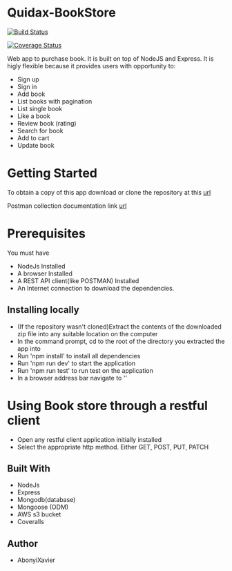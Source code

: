# Quidax-BookStore
[![Build Status](https://app.travis-ci.com/AbonyiXavier/Quidax-BookStore.svg?branch=main)](https://app.travis-ci.com/AbonyiXavier/Quidax-BookStore)

[![Coverage Status](https://coveralls.io/repos/github/AbonyiXavier/Quidax-BookStore/badge.svg?branch=main)](https://coveralls.io/github/AbonyiXavier/Quidax-BookStore?branch=main)

Web app to purchase book. It is built on top of NodeJS and Express. It is higly flexible because it provides users with opportunity to:

- Sign up
- Sign in
- Add book
- List books with pagination
- List single book
- Like a book
- Review book (rating)
- Search for book
- Add to cart
- Update book

# Getting Started

To obtain a copy of this app download or clone the repository at this [url](https://github.com/AbonyiXavier/Quidax-BookStore)

Postman collection documentation link [url](https://documenter.getpostman.com/view/7775892/TzzHmso4)

# Prerequisites

You must have

- NodeJs Installed
- A browser Installed
- A REST API client(like POSTMAN) Installed
- An Internet connection to download the dependencies.

## Installing locally

- (If the repository wasn't cloned)Extract the contents of the downloaded zip file into any suitable location on the computer
- In the command prompt, cd to the root of the directory you extracted the app into
- Run 'npm install' to install all dependencies
- Run 'npm run dev' to start the application
- Run 'npm run test' to run test on the application
- In a browser address bar navigate to ''

# Using Book store through a restful client

- Open any restful client application initially installed
- Select the appropriate http method. Either GET, POST, PUT, PATCH

## Built With

- NodeJs
- Express
- Mongodb(database)
- Mongoose (ODM)
- AWS s3 bucket
- Coveralls

## Author

- AbonyiXavier
